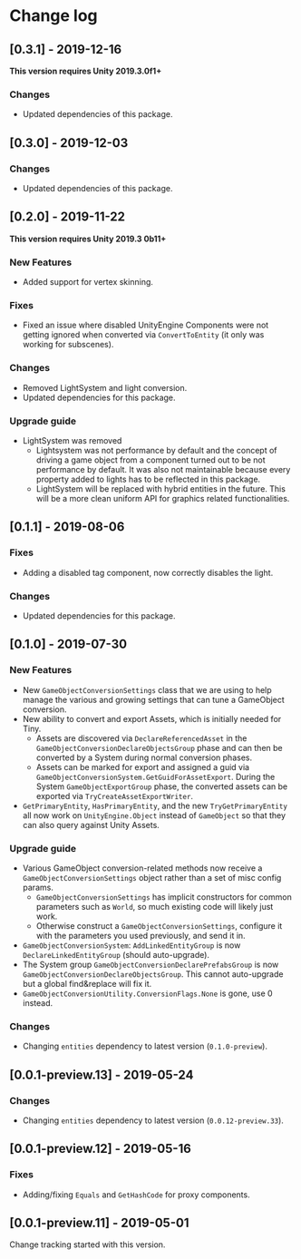 # Change log

## [0.3.1] - 2019-12-16

**This version requires Unity 2019.3.0f1+**

### Changes

* Updated dependencies of this package.


## [0.3.0] - 2019-12-03

### Changes

* Updated dependencies of this package.


## [0.2.0] - 2019-11-22

**This version requires Unity 2019.3 0b11+**

### New Features

* Added support for vertex skinning.

### Fixes

* Fixed an issue where disabled UnityEngine Components were not getting ignored when converted via `ConvertToEntity` (it only was working for subscenes).

### Changes

* Removed LightSystem and light conversion.
* Updated dependencies for this package.

### Upgrade guide

* LightSystem was removed
  * Lightsystem was not performance by default and the concept of driving a game object from a component turned out to be not performance by default. It was also not maintainable because every property added to lights has to be reflected in this package.
  * LightSystem will be replaced with hybrid entities in the future. This will be a more clean uniform API for graphics related functionalities. 


## [0.1.1] - 2019-08-06 

### Fixes

* Adding a disabled tag component, now correctly disables the light.

### Changes

* Updated dependencies for this package.


## [0.1.0] - 2019-07-30

### New Features

* New `GameObjectConversionSettings` class that we are using to help manage the various and growing settings that can tune a GameObject conversion.
* New ability to convert and export Assets, which is initially needed for Tiny.
  * Assets are discovered via `DeclareReferencedAsset` in the `GameObjectConversionDeclareObjectsGroup` phase and can then be converted by a System during normal conversion phases.
  * Assets can be marked for export and assigned a guid via `GameObjectConversionSystem.GetGuidForAssetExport`. During the System `GameObjectExportGroup` phase, the converted assets can be exported via `TryCreateAssetExportWriter`.
* `GetPrimaryEntity`, `HasPrimaryEntity`, and the new `TryGetPrimaryEntity` all now work on `UnityEngine.Object` instead of `GameObject` so that they can also query against Unity Assets.

### Upgrade guide

* Various GameObject conversion-related methods now receive a `GameObjectConversionSettings` object rather than a set of misc config params.
  * `GameObjectConversionSettings` has implicit constructors for common parameters such as `World`, so much existing code will likely just work.
  * Otherwise construct a `GameObjectConversionSettings`, configure it with the parameters you used previously, and send it in.
* `GameObjectConversionSystem`: `AddLinkedEntityGroup` is now `DeclareLinkedEntityGroup` (should auto-upgrade).
* The System group `GameObjectConversionDeclarePrefabsGroup` is now `GameObjectConversionDeclareObjectsGroup`. This cannot auto-upgrade but a global find&replace will fix it.
* `GameObjectConversionUtility.ConversionFlags.None` is gone, use 0 instead.

### Changes

* Changing `entities` dependency to latest version (`0.1.0-preview`).


## [0.0.1-preview.13] - 2019-05-24

### Changes

* Changing `entities` dependency to latest version (`0.0.12-preview.33`). 


## [0.0.1-preview.12] - 2019-05-16

### Fixes

* Adding/fixing `Equals` and `GetHashCode` for proxy components. 


## [0.0.1-preview.11] - 2019-05-01

Change tracking started with this version.

<!-- Template for version sections

## [Unreleased]

### New Features

### Upgrade guide

### Changes

### Fixes

### Known Issues


-->

